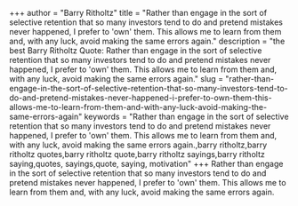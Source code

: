 +++
author = "Barry Ritholtz"
title = "Rather than engage in the sort of selective retention that so many investors tend to do and pretend mistakes never happened, I prefer to 'own' them. This allows me to learn from them and, with any luck, avoid making the same errors again."
description = "the best Barry Ritholtz Quote: Rather than engage in the sort of selective retention that so many investors tend to do and pretend mistakes never happened, I prefer to 'own' them. This allows me to learn from them and, with any luck, avoid making the same errors again."
slug = "rather-than-engage-in-the-sort-of-selective-retention-that-so-many-investors-tend-to-do-and-pretend-mistakes-never-happened-i-prefer-to-own-them-this-allows-me-to-learn-from-them-and-with-any-luck-avoid-making-the-same-errors-again"
keywords = "Rather than engage in the sort of selective retention that so many investors tend to do and pretend mistakes never happened, I prefer to 'own' them. This allows me to learn from them and, with any luck, avoid making the same errors again.,barry ritholtz,barry ritholtz quotes,barry ritholtz quote,barry ritholtz sayings,barry ritholtz saying,quotes, sayings,quote, saying, motivation"
+++
Rather than engage in the sort of selective retention that so many investors tend to do and pretend mistakes never happened, I prefer to 'own' them. This allows me to learn from them and, with any luck, avoid making the same errors again.
